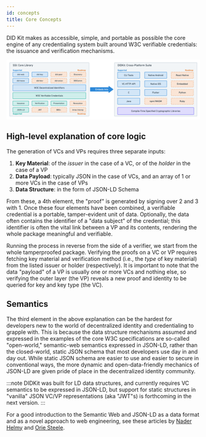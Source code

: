 ```yaml
---
id: concepts
title: Core Concepts
---
```


DID Kit makes as accessible, simple, and portable as possible 
the core engine of any credentialing system built around W3C
 verifiable credentials: the issuance and verification mechanisms. 

![core components of ssi and didkit](/img/didkit-core-components.png)

## High-level explanation of core logic

The generation of VCs and VPs requires three separate inputs:
1. **Key Material**: of the *issuer* in the case of a VC, or of
 the *holder* in the case of a VP
2. **Data Payload**: typically JSON in the case of VCs, and an
array of 1 or more VCs in the case of VPs
3. **Data Structure**: in the form of JSON-LD Schema

From these, a 4th element, the "proof" is generated by signing
 over 2 and 3 with 1.  Once these four elements have been 
 combined, a verifiable credential is a portable, tamper-evident 
 unit of data. Optionally, the data often contains the identifier
  of a "data subject" of the credential; this identifier is often
   the vital link between a VP and its contents, rendering the 
   whole package meaningful and verifiable.

Running the process in reverse from the side of a verifier, we 
start from the whole tamperproofed package. Verifying the proofs
 on a VC or VP requires fetching key material and verification 
 method (i.e., the *type* of key material) from the listed issuer
  or holder (respectively). It is important to note that the data
   "payload" of a VP is usually one or more VCs and nothing else,
    so verifying the outer layer (the VP) reveals a new proof and
     identity to be queried for key and key type (the VC).

## Semantics 

The third element in the above explanation can be the hardest for
 developers new to the world of decentralized identity and 
 credentialing to grapple with. This is because the data structure
  mechanisms assumed and expressed in the examples of the core
   W3C specifications are so-called "open-world," semantic-web
    semantics expressed in JSON-LD, rather than the closed-world,
     static JSON schema that most developers use day in and day
      out. While static JSON schema are easier to use and easier
       to secure in conventional ways, the more dynamic and 
       open-data-friendly mechanics of JSON-LD are given pride of
        place in the decentralized identity community.  

:::note 
DIDKit was built for LD data structures, and currently requires 
VC semantics to be expressed in JSON-LD, but support for static 
structures in "vanilla" JSON VC/VP representations (aka "JWT"s)
 is forthcoming in the next version. 
:::

For a good introduction to the Semantic Web and JSON-LD as a 
data format and as a novel approach to web engineering, see 
these articles by [Nader Helmy](
    https://medium.com/mattr-global/learn-concepts-semantic-web-250784d6a49f)
     and [Orie Steele](https://medium.com/transmute-techtalk/on-json-ld-and-the-semantics-of-identity-42d051d3ce14).
